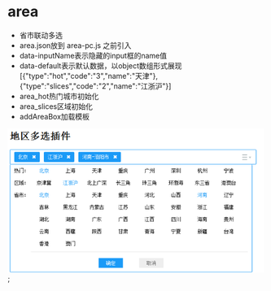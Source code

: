 # area

* 省市联动多选
* area.json放到 area-pc.js 之前引入
* data-inputName表示隐藏的input框的name值
* data-default表示默认数据，以object数组形式展现[{"type":"hot","code":"3","name":"天津"},{"type":"slices","code":"2","name":"江浙沪"}]
* area_hot热门城市初始化
* area_slices区域初始化
* addAreaBox加载模板


![pic1](https://github.com/lovlin1990/area/blob/master/intro/area.png);
